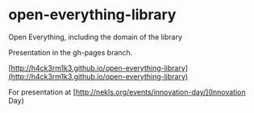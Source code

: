 # open-everything-library
Open Everything, including the domain of the library

Presentation in the gh-pages branch.

[http://h4ck3rm1k3.github.io/open-everything-library](http://h4ck3rm1k3.github.io/open-everything-library)

For presentation at [http://nekls.org/events/innovation-day/](Innovation Day)

